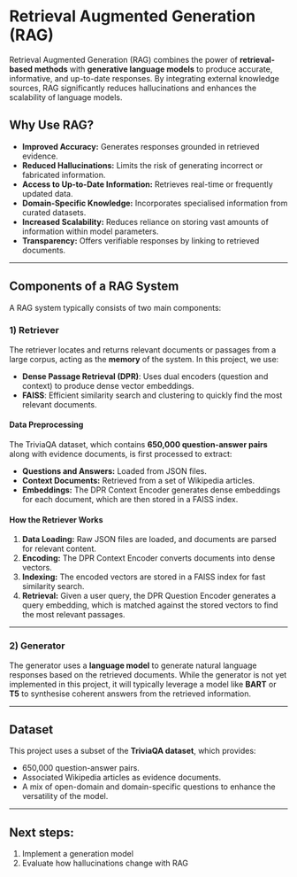 #  Retrieval Augmented Generation (RAG) 

Retrieval Augmented Generation (RAG) combines the power of **retrieval-based methods** with **generative language models** to produce accurate, informative, and up-to-date responses. By integrating external knowledge sources, RAG significantly reduces hallucinations and enhances the scalability of language models.

## Why Use RAG?
- **Improved Accuracy:** Generates responses grounded in retrieved evidence.
- **Reduced Hallucinations:** Limits the risk of generating incorrect or fabricated information.
- **Access to Up-to-Date Information:** Retrieves real-time or frequently updated data.
- **Domain-Specific Knowledge:** Incorporates specialised information from curated datasets.
- **Increased Scalability:** Reduces reliance on storing vast amounts of information within model parameters.
- **Transparency:** Offers verifiable responses by linking to retrieved documents.

---

## Components of a RAG System
A RAG system typically consists of two main components:

### 1) Retriever
The retriever locates and returns relevant documents or passages from a large corpus, acting as the **memory** of the system. In this project, we use:
- **Dense Passage Retrieval (DPR)**: Uses dual encoders (question and context) to produce dense vector embeddings.
- **FAISS**: Efficient similarity search and clustering to quickly find the most relevant documents.

#### Data Preprocessing
The TriviaQA dataset, which contains **650,000 question-answer pairs** along with evidence documents, is first processed to extract:
- **Questions and Answers:** Loaded from JSON files.
- **Context Documents:** Retrieved from a set of Wikipedia articles.
- **Embeddings:** The DPR Context Encoder generates dense embeddings for each document, which are then stored in a FAISS index.

#### How the Retriever Works
1. **Data Loading:** Raw JSON files are loaded, and documents are parsed for relevant content.
2. **Encoding:** The DPR Context Encoder converts documents into dense vectors.
3. **Indexing:** The encoded vectors are stored in a FAISS index for fast similarity search.
4. **Retrieval:** Given a user query, the DPR Question Encoder generates a query embedding, which is matched against the stored vectors to find the most relevant passages.

---

### 2) Generator 
The generator uses a **language model** to generate natural language responses based on the retrieved documents. While the generator is not yet implemented in this project, it will typically leverage a model like **BART** or **T5** to synthesise coherent answers from the retrieved information.

---

##  Dataset
This project uses a subset of the **TriviaQA dataset**, which provides:
- 650,000 question-answer pairs.
- Associated Wikipedia articles as evidence documents.
- A mix of open-domain and domain-specific questions to enhance the versatility of the model.

---

## Next steps:
1) Implement a generation model
2) Evaluate how hallucinations change with RAG
